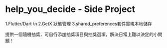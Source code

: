# help_you_decide - Side Project

1.Flutter/Dart \n
2.GetX 狀態管理
3.shared_preferences套件實現本地儲存

提供一個隨機抽獎，可自行添加抽獎項目與抽獎選項，解決日常上難以決定的小問題！

